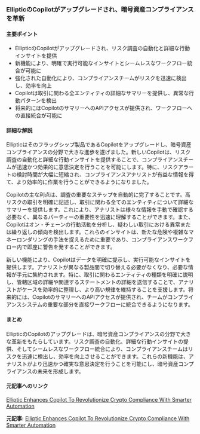 ### EllipticのCopilotがアップグレードされ、暗号資産コンプライアンスを革新

#### 主要ポイント
- EllipticのCopilotがアップグレードされ、リスク調査の自動化と詳細な行動インサイトを提供
- 新機能により、明確で実行可能なインサイトとシームレスなワークフロー統合が可能に
- 強化された自動化により、コンプライアンスチームがリスクを迅速に検出し、効率を向上
- Copilotは取引に関わる全エンティティの詳細なサマリーを提供し、異常な行動パターンを検出
- 将来的にはCopilotのサマリーへのAPIアクセスが提供され、ワークフローへの直接統合が可能に

#### 詳細な解説

Ellipticはそのフラッグシップ製品であるCopilotをアップグレードし、暗号資産コンプライアンスの分野で大きな進歩を遂げました。新しいCopilotは、リスク調査の自動化と詳細な行動インサイトを提供することで、コンプライアンスチームが迅速かつ効果的に意思決定を行うことを可能にします。特に、リスクアラートの検討時間が大幅に短縮され、コンプライアンスアナリストが有益な情報を得て、より効率的に作業を行うことができるようになりました。

Copilotの主な利点は、調査の重要なステップを自動的に完了することです。高リスクの取引を明確に記述し、取引に関わる全てのエンティティについて詳細なサマリーを提供します。これにより、アナリストは様々な情報を手動で確認する必要なく、異なるパーティーの重要性を迅速に理解することができます。また、Copilotはオン・チェーンの行動活動を分析し、疑わしい取引における異常または繰り返しの傾向を検出します。これらのインサイトは、新たな危険や複雑なマネーロンダリングの手法を捉えるために重要であり、コンプライアンスワークフロー内で即座に警告を発することができます。

新しい機能により、Copilotはデータを明確に提示し、実行可能なインサイトを提供します。アナリストが異なる製品間で切り替える必要がなくなり、必要な情報が手元に集約されます。特に、取引に関わるエンティティの種類を明確に説明し、管轄区域の詳細や関連するステートメントの詳細を送信することで、アナリストがケースを効率的に整理し、より高い規律を維持することを支援します。将来的には、CopilotのサマリーへのAPIアクセスが提供され、チームがコンプライアンスシステムの重要な部分を直接ワークフローに統合できるようになります。

#### まとめ
EllipticのCopilotのアップグレードは、暗号資産コンプライアンスの分野で大きな革新をもたらしています。リスク調査の自動化、詳細な行動インサイトの提供、そしてシームレスなワークフロー統合により、コンプライアンスチームはリスクを迅速に検出し、効率を向上させることができます。これらの新機能は、アナリストがより迅速かつ確実な意思決定を行うことを可能にし、暗号資産コンプライアンスの未来を形成します。

#### 元記事へのリンク
[Elliptic Enhances Copilot To Revolutionize Crypto Compliance With Smarter Automation](リンク先URL)

**元記事:** [Elliptic Enhances Copilot To Revolutionize Crypto Compliance With Smarter Automation](https://coinfomania.com/elliptic-enhances-copilot-to-revolutionize-crypto-compliance-with-smarter-automation/)